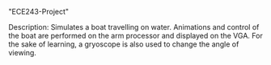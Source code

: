 "ECE243-Project" 

Description: Simulates a boat travelling on water. Animations and control of the boat are performed on the arm processor and displayed on              the VGA. For the sake of learning, a gryoscope is also used to change the angle of viewing. 
